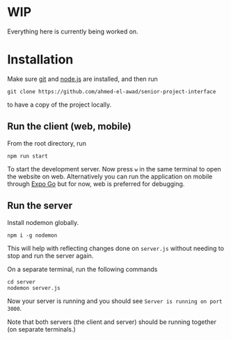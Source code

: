 # WIP

Everything here is currently being worked on.

# Installation

Make sure [git](https://git-scm.com) and [node.js](https://nodejs.org/en) are installed, and then run

```
git clone https://github.com/ahmed-el-awad/senior-project-interface
```

to have a copy of the project locally.

## Run the client (web, mobile)

From the root directory, run

```
npm run start
```

To start the development server. Now press `w` in the same terminal to open the website on web.
Alternatively you can run the application on mobile through [Expo Go](https://expo.dev/go) but for now, web is preferred for debugging.

## Run the server

Install nodemon globally.

```
npm i -g nodemon
```

This will help with reflecting changes done on `server.js` without needing to stop and run the server again.

On a separate terminal, run the following commands

```
cd server
nodemon server.js
```

Now your server is running and you should see `Server is running on port 3000`.

Note that both servers (the client and server) should be running together (on separate terminals.)
